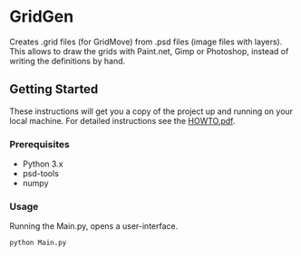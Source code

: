 # GridGen

Creates .grid files (for GridMove) from .psd files (image files with layers).
This allows to draw the grids with Paint.net, Gimp or Photoshop, instead of writing the definitions by hand.

## Getting Started

These instructions will get you a copy of the project up and running on your local machine.
For detailed instructions see the [HOWTO.pdf](https://github.com/lauritzfeick/GridGen/blob/master/HOWTO/HOWTO.pdf).

### Prerequisites

- Python 3.x
- psd\-tools
- numpy

### Usage
Running the Main.py, opens a user-interface.

```
python Main.py
```
